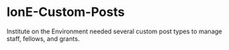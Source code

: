 # IonE-Custom-Posts
Institute on the Environment needed several custom post types to manage staff, fellows, and grants.

